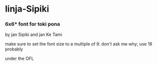 # linja-Sipiki
### 6x6* font for toki pona 
by jan Sipiki and jan Ke Tami 

make sure to set the font size to a multiple of 9. don't ask me why;
use 18 probably

under the OFL
